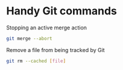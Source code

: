 # Handy Git commands

Stopping an active merge action

```bash
git merge --abort
```

Remove a file from being tracked by Git

```bash
git rm --cached [file]
```
